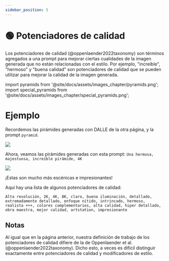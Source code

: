 ```yaml
---
sidebar_position: 5
---
```

# 🟢 Potenciadores de calidad

Los potenciadores de calidad (@oppenlaender2022taxonomy) son términos agregados a una prompt para mejorar ciertas cualidades de la imagen generada que no están relacionadas con el estilo. Por ejemplo, "increíble", "hermoso" y "buena calidad" son potenciadores de calidad que se pueden utilizar para mejorar la calidad de la imagen generada.

import pyramids from '@site/docs/assets/images_chapter/pyramids.png';
import special_pyramids from '@site/docs/assets/images_chapter/special_pyramids.png';

# Ejemplo

Recordemos las pirámides generadas con DALLE de la otra página, y la prompt `pyramid`.

<div style={{textAlign: 'center'}}>
  <img src={pyramids} style={{width: "750px"}} />
</div>

Ahora, veamos las pirámides generadas con esta prompt:
`Una hermosa, majestuosa, increíble pirámide, 4K`

<div style={{textAlign: 'center'}}>
  <img src={special_pyramids} style={{width: "750px"}} />
</div>

¡Estas son mucho más escénicas e impresionantes! 

Aquí hay una lista de algunos potenciadores de calidad:
```text
Alta resolución, 2K, 4K, 8K, claro, buena iluminación, detallado, extremadamente detallado, enfoque nítido, intrincado, hermoso, realista +++, colores complementarios, alta calidad, hiper detallado, obra maestra, mejor calidad, artstation, impresionante
```

## Notas

Al igual que en la página anterior, nuestra definición de trabajo de los potenciadores de calidad difiere de la de Oppenlaender et al. (@oppenlaender2022taxonomy). Dicho esto, a veces es difícil distinguir exactamente entre potenciadores de calidad y modificadores de estilo.